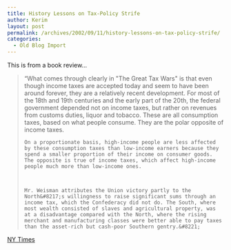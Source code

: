 ```yaml
---
title: History Lessons on Tax-Policy Strife
author: Kerim
layout: post
permalink: /archives/2002/09/11/history-lessons-on-tax-policy-strife/
categories:
  - Old Blog Import
---
```

This is from a book review&#8230;


>   &#8220;What comes through clearly in "The Great Tax Wars" is that even though income taxes are accepted today and seem to have been around forever, they are a relatively recent development. For most of the 18th and 19th centuries and the early part of the 20th, the federal government depended not on income taxes, but rather on revenues from customs duties, liquor and tobacco. These are all consumption taxes, based on what people consume. They are the polar opposite of income taxes. 
>   
>   
>     On a proportionate basis, high-income people are less affected by these consumption taxes than low-income earners because they spend a smaller proportion of their income on consumer goods. The opposite is true of income taxes, which affect high-income people much more than low-income ones.
>   
>   
>   
>     Mr. Weisman attributes the Union victory partly to the North&#8217;s willingness to raise significant sums through an income tax, which the Confederacy did not do. The South, where most wealth consisted of slaves and agricultural property, was at a disadvantage compared with the North, where the rising merchant and manufacturing classes were better able to pay taxes than the asset-rich but cash-poor Southern gentry.&#8221;
>   


<a href="http://www.nytimes.com/2002/09/11/books/11SLOA.html" onclick="_gaq.push(['_trackEvent', 'outbound-article', 'http://www.nytimes.com/2002/09/11/books/11SLOA.html', 'NY Times']);" >NY Times</a>


